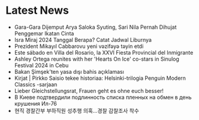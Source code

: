 # Latest News
-  Gara-Gara Dijemput Arya Saloka Syuting, Sari Nila Pernah Dihujat Penggemar Ikatan Cinta
-  Isra Miraj 2024 Tanggal Berapa? Catat Jadwal Liburnya
-  Prezident Mikayıl Cabbarovu yeni vəzifəyə təyin etdi
-  Este sábado en Villa del Rosario, la XXVI Fiesta Provincial del Inmigrante
-  Ashley Ortega reunites with her 'Hearts On Ice' co-stars in Sinulog Festival 2024 in Cebu
-  Bakan Şimşek'ten yasa dışı bahis açıklaması
-  Kirjat | Pirkko Saisio tekee historiaa: Helsinki-trilogia Penguin Modern Classics -sarjaan
-  Lieber Gleichstellungsrat, Frauen geht es ohne euch besser!
-  В Киеве подтвердили подлинность списка пленных на обмен в день крушения Ил-76
-  현직 경찰간부 부하직원 성추행 의혹…경찰 감찰조사 착수
